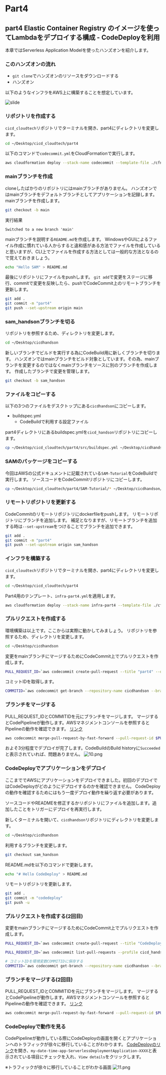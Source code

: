 # Part4

## part4 Elastic Container Registry のイメージを使ってLambdaをデプロイする構成 - CodeDeployを利用

本章ではServerless Application Modelを使ったハンズオンを紹介します。

### このハンズオンの流れ

- `git clone`でハンズオンのリソースをダウンロードする
- ハンズオン

以下のようなインフラをAWS上に構築することを想定しています。

![slide](./img/part4.png)

### リポジトリを作成する

`cicd_cloudtech`リポジトリでターミナルを開き、part4にディレクトリを変更します。

```sh
cd ~/Desktop/cicd_cloudtech/part4
```

以下のコマンドで`codecommit.yml`をCloudFormationで実行します。

```sh
aws cloudformation deploy --stack-name codecommit --template-file ./cfn/codecommit.yml --tags Name=cicdhandson --profile cicd_handson
```

### mainブランチを作成

cloneしたばかりのリポジトリにはmainブランチがありません。
ハンズオンではmainブランチをデフォルトブランチとしてアプリケーションを記録します。mainブランチを作成します。

```sh
git checkout -b main
```

実行結果

```text
Switched to a new branch 'main'
```

mainブランチを説明する`README.md`を作成します。
WindowsやGUIによるファイル作成に慣れている人からすると違和感がある方法でファイルを作成していると思いますが、CLI上でファイルを作成する方法としては一般的な方法となるので覚えておきましょう。

```sh
echo "Hello SAM" > README.md
```

最後にリポジトリにファイルをpushします。
`git add`で変更をステージに移行、commitで変更を反映したら、pushでCodeCommit上のリモートブランチを更新します。

```sh
git add .
git commit -m "part4"
git push --set-upstream origin main
```

### sam_handsonブランチを切る

リポジトリを参照するため、ディレクトリを変更します。

```sh
cd ~/Desktop/cicdhandson
```

新しいブランチでビルドを実行する為にCodeBuild用に新しくブランチを切ります。
ハンズオンではmainブランチをビルド対象としています。その為、mainブランチを変更するのではなくmainブランチをソースに別のブランチを作成します。
作成したブランチで変更を管理します。

```sh
git checkout -b sam_handson
```

### ファイルをコピーする

以下の3つのファイルをデスクトップにある`cicdhandson`にコピーします。

- buildspec.yml
  - CodeBuildで利用する設定ファイル

part4ディレクトリにあるbuildspec.ymlを`cicd_handson`リポジトリにコピーします。

```sh
cp ~/Desktop/cicd_cloudtech/part4/src/buildspec.yml ~/Desktop/cicdhandson/ && ls -la
```

### SAMのパッケージをコピーする

今回はAWSの公式ドキュメントに記載されている`SAM-Tutorial`をCodeBuildで実行します。
ソースコードをCodeCommitリポジトリにコピーします。

```sh
cp ~/Desktop/cicd_cloudtech/part4/SAM-Tutorial/* ~/Desktop/cicdhandson/
```

### リモートリポジトリを更新する

CodeCommitのリモートリポジトリにdockerfileをpushします。
リモートリポジトリにブランチを追加します。
補足となりますが、リモートブランチを追加する時は`--set-upstream`をつけることでブランチを追加できます。

```sh
git add .
git commit -m "part4"
git push --set-upstream origin sam_handson
```

### インフラを構築する

`cicd_cloudtech`リポジトリでターミナルを開き、part4にディレクトリを変更します。

```sh
cd ~/Desktop/cicd_cloudtech/part4
```

Part4用のテンプレート、`infra-part4.yml`を適用します。

```sh
aws cloudformation deploy --stack-name infra-part4 --template-file ./cfn/infra-part4.yml --tags Name=cicdhandson --capabilities CAPABILITY_NAMED_IAM --profile cicd_handson
```

### プルリクエストを作成する

環境構築は以上です。ここからは実際に動かしてみましょう。
リポジトリを参照するため、ディレクトリを変更します。

```sh
cd ~/Desktop/cicdhandson
```

変更をmainブランチにマージするためにCodeCommit上でプルリクエストを作成します。

```sh
PULL_REQUEST_ID=`aws codecommit create-pull-request --title "part4" --description "part4 lambda ci/cd" --targets repositoryName=cicdhandson,sourceReference=sam_handson --profile cicd_handson --query 'pullRequest.pullRequestId' --output text` && echo $PULL_REQUEST_ID
```

コミットIDを取得します。

```sh
COMMITID=`aws codecommit get-branch --repository-name cicdhandson --branch-name sam_handson --profile cicd_handson --query 'branch.commitId' --output text` && echo $COMMITID
```

### ブランチをマージする

PULL_REQUEST_IDとCOMMITIDを元にブランチをマージします。
マージするとCodePipelineが動作します。AWSマネジメントコンソールを参照するとPipelineの動作を確認できます。
[リンク](https://ap-northeast-1.console.aws.amazon.com/codesuite/codepipeline/pipelines)

```sh
aws codecommit merge-pull-request-by-fast-forward --pull-request-id $PULL_REQUEST_ID --source-commit-id $COMMITID --repository-name cicdhandson --profile cicd_handson --query 'pullRequest.pullRequestId' --output text
```

およそ3分程度でデプロイが完了します。CodeBuildのBuild historyに`Succeeded`と表示されていれば、問題ありません。
![10.png](./img/10.png)

### CodeDeployでアプリケーションをデプロイ

ここまででAWSにアプリケーションをデプロイできました。初回のデプロイではCodeDeployがどのようにデプロイするのかを確認できません。
CodeDeployの動作を確認するためにはもう一度デプロイ動作を繰り返す必要があります。

ソースコードやREADMEを修正するかリポジトリにファイルを追加します。追加したことをトリガーにデプロイを再実行します。

新しくターミナルを開いて、`cicdhandson`リポジトリにディレクトリを変更します。

```sh
cd ~/Desktop/cicdhandson
```

利用するブランチを変更します。

```sh
git checkout sam_handson
```

README.mdを以下のコマンドで更新します。

```sh
echo "# Hello CodeDeploy" > README.md
```

リモートリポジトリを更新します。

```sh
git add .
git commit -m "codedeploy"
git push -u 
```

### プルリクエストを作成する(2回目)

変更をmainブランチにマージするためにCodeCommit上でプルリクエストを作成します。

```sh
PULL_REQUEST_ID=`aws codecommit create-pull-request --title "CodeDeploy" --description "codedeploy deploy" --targets repositoryName=cicdhandson,sourceReference=sam_handson --profile cicd_handson --query 'pullRequest.pullRequestId' --output text` && echo $PULL_REQUEST_ID
```

```sh
PULL_REQUEST_ID=`aws codecommit list-pull-requests --profile cicd_handson --pull-request-status OPEN --repository-name cicdhandson --query 'pullRequestIds' --output text` && echo $PULL_REQUEST_ID
```

```sh
# コミットIDを環境変数COMMITIDに保存する
COMMITID=`aws codecommit get-branch --repository-name cicdhandson --branch-name sam_handson --profile cicd_handson --query 'branch.commitId' --output text` && echo $COMMITID
```

### ブランチをマージする(2回目)

PULL_REQUEST_IDとCOMMITIDを元にブランチをマージします。
マージするとCodePipelineが動作します。AWSマネジメントコンソールを参照するとPipelineの動作を確認できます。
[リンク](https://ap-northeast-1.console.aws.amazon.com/codesuite/codepipeline/pipelines)

```sh
aws codecommit merge-pull-request-by-fast-forward --pull-request-id $PULL_REQUEST_ID --source-commit-id $COMMITID --repository-name cicdhandson --profile cicd_handson --query 'pullRequest.pullRequestId' --output text
```

### CodeDeployで動作を見る

CodePipelineが動作している際にCodeDeployの画面を開くとアプリケーションへのトラフィックが徐々に移行していることがわかります。
[CodeDeployのリンク](https://ap-northeast-1.console.aws.amazon.com/codesuite/codedeploy/deployments)を開き、`my-date-time-app-ServerlessDeploymentApplication-XXXX`と表示されている項目にチェックを入れ、`View details`をクリックします。

※トラフィックが徐々に移行していることがわかる画面
![11.png](./img/11.png)
